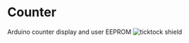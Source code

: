# Counter
Arduino counter display and user EEPROM
![ticktock shield](image.png?raw=true "ticktock shield")
